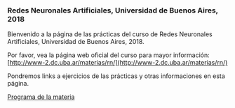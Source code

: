 ### Redes Neuronales Artificiales, Universidad de Buenos Aires, 2018

Bienvenido a la página de las prácticas del curso de Redes Neuronales Artificiales, Universidad de Buenos Aires, 2018.

Por favor, vea la página web oficial del curso para mayor información: [http://www-2.dc.uba.ar/materias/rn/](http://www-2.dc.uba.ar/materias/rn/)

Pondremos links a ejercicios de las prácticas y otras informaciones en esta página.

[Programa de la materia](http://www-2.dc.uba.ar/materias/rn/programa.htm)

